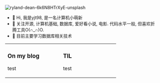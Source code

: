 ![ryland-dean-6k6N8HTrXyE-unsplash](https://user-images.githubusercontent.com/30035797/199202128-0ac26556-f4b1-4bb2-a1d5-8517fbd81cc9.jpg)



- 👋 Hi, 我是yjt98, 是一名计算机小萌新
- 👀 关注开源, 计算机基础, 数据库, 爱好看小说, 电影. 代码水平一般, 但喜欢折腾工具O(∩_∩)O.
- 🌱 目前主要学习数据库相关技术
<table><tr><td valign="top" width="33%">


### On my blog
<!-- blog starts -->
<!-- blog ends -->
test
</td><td valign="top" width="33%">

### TIL
<!-- tils starts -->
<!-- tils ends -->
test
</td></tr></table>

<!---
wuyuler/wuyuler is a ✨ special ✨ repository because its `README.md` (this file) appears on your GitHub profile.
You can click the Preview link to take a look at your changes.
--->
